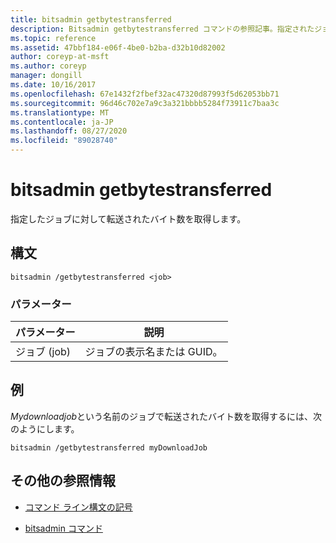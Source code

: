 ```yaml
---
title: bitsadmin getbytestransferred
description: Bitsadmin getbytestransferred コマンドの参照記事。指定されたジョブで転送されたバイト数を取得します。
ms.topic: reference
ms.assetid: 47bbf184-e06f-4be0-b2ba-d32b10d82002
author: coreyp-at-msft
ms.author: coreyp
manager: dongill
ms.date: 10/16/2017
ms.openlocfilehash: 67e1432f2fbef32ac47320d87993f5d62053bb71
ms.sourcegitcommit: 96d46c702e7a9c3a321bbbb5284f73911c7baa3c
ms.translationtype: MT
ms.contentlocale: ja-JP
ms.lasthandoff: 08/27/2020
ms.locfileid: "89028740"
---
```

# <a name="bitsadmin-getbytestransferred"></a>bitsadmin getbytestransferred

指定したジョブに対して転送されたバイト数を取得します。

## <a name="syntax"></a>構文

```
bitsadmin /getbytestransferred <job>
```

### <a name="parameters"></a>パラメーター

| パラメーター | 説明 |
| -------------- | -------------- |
| ジョブ (job) | ジョブの表示名または GUID。 |

## <a name="examples"></a>例

*Mydownloadjob*という名前のジョブで転送されたバイト数を取得するには、次のようにします。

```
bitsadmin /getbytestransferred myDownloadJob
```

## <a name="additional-references"></a>その他の参照情報

- [コマンド ライン構文の記号](command-line-syntax-key.md)

- [bitsadmin コマンド](bitsadmin.md)
